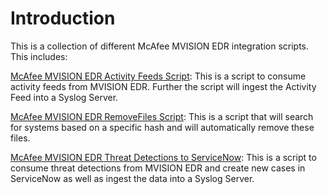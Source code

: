 # Introduction

This is a collection of different McAfee MVISION EDR integration scripts. This includes:

[McAfee MVISION EDR Activity Feeds Script](Activity_Feeds.md): This is a script to consume activity feeds from MVISION EDR. Further the script will ingest the Activity Feed into a Syslog Server.

[McAfee MVISION EDR RemoveFiles Script](Remove_File.md): This is a script that will search for systems based on a specific hash and will automatically remove these files.

[McAfee MVISION EDR Threat Detections to ServiceNow](Threat_Detections_Snow.md): This is a script to consume threat detections from MVISION EDR and create new cases in ServiceNow as well as ingest the data into a Syslog Server.
